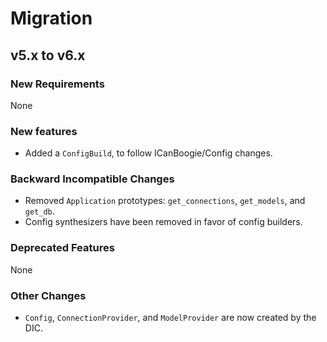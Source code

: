# Migration

## v5.x to v6.x

### New Requirements

None

### New features

- Added a `ConfigBuild`, to follow ICanBoogie/Config changes.

### Backward Incompatible Changes

- Removed `Application` prototypes: `get_connections`, `get_models`, and `get_db`.
- Config synthesizers have been removed in favor of config builders.

### Deprecated Features

None

### Other Changes

- `Config`, `ConnectionProvider`, and `ModelProvider` are now created by the DIC.
